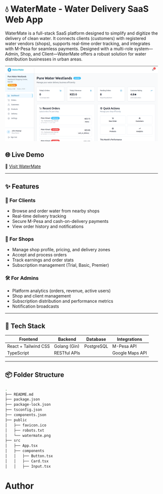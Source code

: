 # 💧 WaterMate - Water Delivery SaaS Web App

WaterMate is a full-stack SaaS platform designed to simplify and digitize the delivery of clean water. It connects clients (customers) with registered water vendors (shops), supports real-time order tracking, and integrates with M-Pesa for seamless payments. Designed with a multi-role system—Admin, Shop, and Client—WaterMate offers a robust solution for water distribution businesses in urban areas.

![WaterMate Preview](/public/WaterMate.png?height=300&width=500)

## 🌐 Live Demo
<!-- 🔗 [Visit WaterMate](https://watermate.marps.co.ke) -->
🔗 [Visit WaterMate](https://watermateweb.netlify.app/)

---

## ✨ Features

### 🚚 For Clients
- Browse and order water from nearby shops
- Real-time delivery tracking
- Secure M-Pesa and cash-on-delivery payments
- View order history and notifications

### 🏪 For Shops
- Manage shop profile, pricing, and delivery zones
- Accept and process orders
- Track earnings and order stats
- Subscription management (Trial, Basic, Premier)

### 🛠️ For Admins
- Platform analytics (orders, revenue, active users)
- Shop and client management
- Subscription distribution and performance metrics
- Notification broadcasts

---

## 🔧 Tech Stack

| Frontend         | Backend         | Database       | Integrations       |
|------------------|------------------|----------------|--------------------|
| React + Tailwind CSS | Golang (Gin)       | PostgreSQL      | M-Pesa API         |
| TypeScript       | RESTful APIs     |                | Google Maps API    |

---

## 📦 Folder Structure

```bash
.
├── README.md
├── package.json
├── package-lock.json
├── tsconfig.json
├── components.json
├── public
│   ├── favicon.ico
│   ├── robots.txt
│   └── watermate.png
├── src
│   ├── App.tsx
│   ├── components
│   │   ├── Button.tsx
│   │   ├── Card.tsx
│   │   ├── Input.tsx


```
# Author
